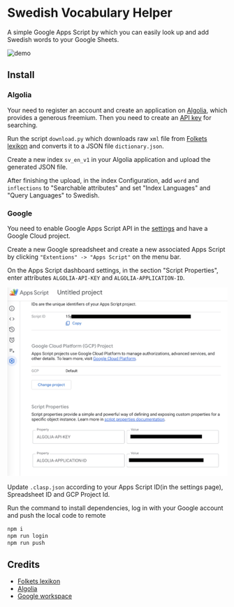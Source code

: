 # Swedish Vocabulary Helper
A simple Google Apps Script by which you can easily look up and add Swedish words to your Google Sheets. 

![demo](/images/demo.gif)

## Install
### Algolia
Your need to register an account and create an application on [Algolia](https://www.algolia.com/), which provides a generous freemium. Then you need to create an [API key](https://dashboard.algolia.com/account/api-keys) for searching.

Run the script `download.py` which downloads raw `xml` file from [Folkets lexikon](https://folkets-lexikon.csc.kth.se/folkets/om.en.html) and converts it to a JSON file `dictionary.json`.

Create a new index `sv_en_v1` in your Algolia application and upload the generated JSON file.

After finishing the upload, in the index Configuration, add `word` and `inflections` to "Searchable attributes" and set "Index Languages" and "Query Languages" to Swedish.

### Google
You need to enable Google Apps Script API in the [settings](https://script.google.com/home/usersettings) and have a Google Cloud project.

Create a new Google spreadsheet and create a new associated Apps Script by clicking `"Extentions" -> "Apps Script"` on the menu bar.

On the Apps Script dashboard settings, in the section "Script Properties", enter attributes `ALGOLIA-API-KEY` and `ALGOLIA-APPLICATION-ID`.

![settings](/images/settings.jpg)

Update `.clasp.json` according to your Apps Script ID(in the settings page), Spreadsheet ID and GCP Project Id.

Run the command to install dependencies, log in with your Google account and push the local code to remote 
```
npm i
npm run login
npm run push
```

## Credits
* [Folkets lexikon](https://folkets-lexikon.csc.kth.se/folkets/om.html)
* [Algolia](algolia.com)
* [Google workspace](https://workspace.google.com/)